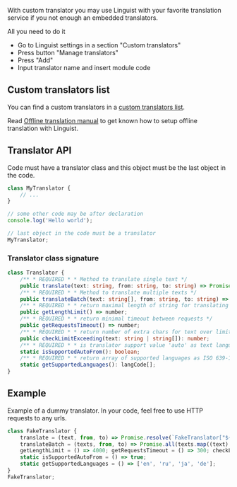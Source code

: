 With custom translator you may use Linguist with your favorite translation service if you not enough an embedded translators.

All you need to do it
- Go to Linguist settings in a section "Custom translators"
- Press button "Manage translators"
- Press "Add"
- Input translator name and insert module code

## Custom translators list

You can find a custom translators in a [custom translators list](https://github.com/translate-tools/linguist-translators).

Read [Offline translation manual](./manuals/OfflineTranslation.md) to get known how to setup offline translation with Linguist.

## Translator API

Code must have a translator class and this object must be the last object in the code.

```js
class MyTranslator {
	// ...
}

// some other code may be after declaration
console.log('Hello world');

// last object in the code must be a translator
MyTranslator;
```

### Translator class signature

```ts
class Translator {
	/** * REQUIRED * * Method to translate single text */
	public translate(text: string, from: string, to: string) => Promise<string>;
	/** * REQUIRED * * Method to translate multiple texts */
	public translateBatch(text: string[], from: string, to: string) => Promise<string>;
	/** * REQUIRED * * return maximal length of string for translating */
	public getLengthLimit() => number;
	/** * REQUIRED * * return minimal timeout between requests */
	public getRequestsTimeout() => number;
	/** * REQUIRED * * return number of extra chars for text over limit */
	public checkLimitExceeding(text: string | string[]): number;
	/** * REQUIRED * * is translator support value 'auto' as text language */
	static isSupportedAutoFrom(): boolean;
	/** * REQUIRED * * return array of supported languages as ISO 639-1 codes */
	static getSupportedLanguages(): langCode[];
}
```

## Example

Example of a dummy translator. In your code, feel free to use HTTP requests to any urls.

```js
class FakeTranslator {
	translate = (text, from, to) => Promise.resolve(`FakeTranslator["${text}"-${from}-${to}]`);
	translateBatch = (texts, from, to) => Promise.all(texts.map((text) => this.translate(text, from, to)));
	getLengthLimit = () => 4000; getRequestsTimeout = () => 300; checkLimitExceeding = () => -10000;
	static isSupportedAutoFrom = () => true;
	static getSupportedLanguages = () => ['en', 'ru', 'ja', 'de'];
}
FakeTranslator;
```
